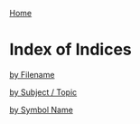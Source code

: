 [Home](https://github.com/dmparrishphd/Shapiro/blob/master/README.md)

Index of Indices
================

[by Filename]()

[by Subject / Topic]()

[by Symbol Name]()
